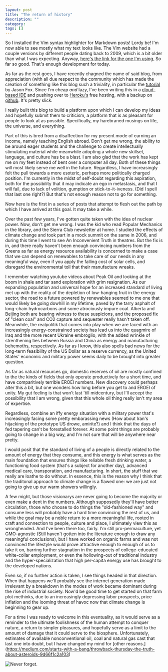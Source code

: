 ```yaml
---
layout: post
title: "The return of history"
description: ""
category: 
tags: []
---
```

So I installed the Vim syntax highlighter for Markdown posts! Lordy be! I'm now able to see mostly what my text looks like. The Vim website had a couple versions by different people dating back to 2009, which is a bit older than what I was expecting. Anyway, [here's the link for the one I'm using.](http://www.vim.org/scripts/script.php?script_id=2882) So far so good. That's enough development for today.

As far as the rest goes, I have recently chagned the name of said blog, from appreciation (with all due respect to the community which has made the creation of something like this blog such a triviality, in particular the [tutorial](www.neverstopbuilding.com/jekyll-slim-compass-blog) by Jason Fox. Since I'm cheap *and* lazy, I've been writing this in a [cloud-based IDE](https://www.nitrous.io/join/YsN1AzfsZTE?utm_source=nitrous.io&utm_medium=copypaste&utm_campaign=referral) and pushing over to [Heroku's](heroku.com) free hosting, with a backup on [github](github.com/authum). It's pretty slick. 

<!-- At this point, I have changed the name to cntmplt, following all them young whipper-snappers thinking that vowels are just too passé.  The name hopefully refelects the point of this work, which 
dips its toes into the configuration of this blog to a much greater level than Wordpress or Blogger's free tier, with the added bonus that I'm using a static site which in theory means that the thing loads faster for all you folks out there.  But that's not the true reason for all this.  -->
I really built this blog to build a platform upon which I can develop my ideas and hopefully submit them to criticism, a platform that is as pleasant for people to look at as possible. Specifically, my harebraned musings on life, the universe, and everything. 

Part of this is bred from a disaffection for my present mode of earning an income, namely teaching English abroad. Don't get me wrong, the ability to be around eager students and the challenge to create intellectually stimulating material while meanwhile adopting a whole new skillset, language, and culture has be a blast. I am also glad that the work has kept me on my feet instead of bent over a computer all day.  Both of these things will most likely serve me well in the future.  Regardless, I have increasingly felt the pull towards a more esoteric, perhaps more politically charged position. I'm currently in the midst of self-doubt regarding this aspiration, both for the possibility that it may indicate an ego in metastasis, and that I will fail, due to lack of volition, gumption or stick-to-it-iveness. (Did I spell that last one right?) But that's not enough reason not to go for something. 

Now here is the first in a series of posts that attempt to flesh out the path by which I have arrived at this goal. It may take a while.

Over the past few years, I've gotten quite taken with the idea of nuclear power. Now, don't get me wrong. I was the kid who read Popular Mechanics in the library, and the Sierra Club newsletter at home. I studied the effects of climate change and took part in a mock summit on the same in 2006, and during this time I went to see An Inconvenient Truth in theatres. But the fix is in, and there really haven't been enough convincing numbers from the Greens as far as energy resource availability is concerned to make a case that we can depend on renewables to take care of our needs in any meaningful way, even if you apply the falling cost of solar cells, and disregard the environmental toll that their manufacture wreaks. 

I remember watching youtube videos about Peak Oil and looking at the boom in shale and tar sand exploration with grim resignation. As our expanding population and universal hope for an increased standard of living met up with the reality of the depletion of low-hanging fruit in the energy sector, the road to a future powered by renewables seemed to me one that would likely be going dowhill in my lifetime; paved by the tarry asphalt of long-chain hydrocarbons and some atrociously impure coal. Alberta and Beijing both are bearing witness to these suspicions, and the proposed fix of "clean coal" and CO2 capture and sequester really hasn't taken off.  Meanwhile, the realpolitik that comes into play when we are faced with an increasingly energy-constrained society has lead us into the quagmire of Iraq and the more recent Ukraine embroglio, with the added wrinkle of strenthening ties between Russia and China as energy and manufacturing behemoths, respectively. As far as I know, this also spells bad news for the long-term feasibility of the US Dollar as a reserve currency, as the United States' economic and military power seems daily to be brought into greater question. 

 As far as natural resources go, domestic reserves of oil are mostly confined to the the kinds of fields that only operate productively for a short time, and have comparitively terrible EROEI numbers.  New discovery could perhaps alter this a bit, but one wonders how long before you get to and EROEI of unity. My gut feeling is that won't last 'till midcentury, but I'll accept the possibility that I am wrong, given that this whole oil thing really isn't my area of expertise. 

Regardless, combine an iffy energy situation with a military power that's increasingly facing some pretty embarassing news (How about Iran's hijacking of the prototype US drowe, amirite?) and I think that the days of fed tapering can't be forestalled forever. At some point things are probably going to change in a big way, and I'm not sure that will be anywhere near pretty. 

I would posit that the standard of living of a people is directly related to the amount of energy that they consume, and this energy is what serves as the main foundation that ensures things like reliable fresh drinking water, a functioning food system (that's a subject for another day), advanced medical care, transporation, and manufacturing. In short, the stuff that we really are loathe to do without. In essence, this is the reason why I think that the traditonal approach to climate change is a flawed one: we are just not going to give up our warm showers willingly. 

A few might, but those visionarys are never going to become the majority or even make a dent in the numbers. Although supposedly they'll have better circulation, those who choose to do things the "old-fashioned way" and consume less will probably have a hard time convincing the rest of us, and while the goal may be a noble return to a more meaningful life, rooted in craft and connection to people, culture and place, I ultimately view this as wrongheaded. And I've been there too, fairly. I'm still pro-permaculture, yet GMO-agnostic (Still haven't gotten into the literature enough to draw any meaningful conclusions), but I have worked on organic farms and was not convinced the lifestyle would prove attractive enough to enough of us to take it on, barring further stagnation in the prospects of college-educated white-collar employment, or even the hollowing-out of traditional industry and the hyper-specialization that high per-capita energy use has brought to the developed nations. 

Even so, if no further action is taken, I see things headed in that direction. When that happens we'll probably see the internet generation made irrelevant by a breakdown in the modes of work became dominant during the rise of industrial society. Now'd be good time to get started on that farm plot methinks, due to an increasingly depressing labor prospects, price inflation and the looming threat of havoc now that climate change is beginning to gear up. 

For a time I was ready to welcome in this eventuality, as it would serve as a reminder to the ultimate foolishness of the human attempt to conquer nature, a return to simpler pleasures, and hopefully serve as a limit to the amount of damage that it could serve to the biosphere. Unfortunately, estimates of available nonconventional oil, coal and natural gas cast that last one into doubt, but I have changed my mind for [other reasons.] (https://medium.com/starts-with-a-bang/throwback-thursday-the-truth-about-asteroids-9d66f1c2a103)

![Never forget.](http://upload.wikimedia.org/wikipedia/commons/thumb/2/24/Yucatan_chix_crater.jpg/640px-Yucatan_chix_crater.jpg "Yucatan_chix_crater.jpg")